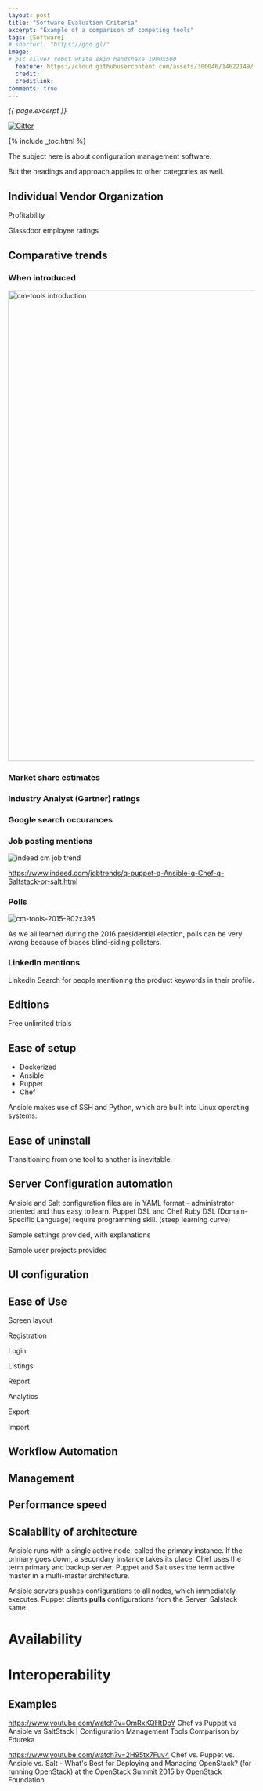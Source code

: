 ```yaml
---
layout: post
title: "Software Evaluation Criteria"
excerpt: "Example of a comparison of competing tools"
tags: [Software]
# shorturl: "https://goo.gl/"
image:
# pic silver robot white skin handshake 1900x500
  feature: https://cloud.githubusercontent.com/assets/300046/14622149/306629f0-0585-11e6-961a-dc8f60dadbf6.jpg
  credit: 
  creditlink: 
comments: true
---
```

<i>{{ page.excerpt }}</i>

[![Gitter](https://badges.gitter.im/wilsonmar/wilsonmar.github.io.svg)](https://gitter.im/wilsonmar/wilsonmar.github.io?utm_source=badge&utm_medium=badge&utm_campaign=pr-badge)

{% include _toc.html %}

The subject here is about configuration management software.

But the headings and approach applies to other categories as well.


## Individual Vendor Organization

   Profitability

   Glassdoor employee ratings

## Comparative trends

   ### When introduced

   <img width="959" alt="cm-tools introduction" src="https://cloud.githubusercontent.com/assets/300046/24195780/85230e80-0ed1-11e7-8b23-75e5c9c9c5a1.png">

   ### Market share estimates

   ### Industry Analyst (Gartner) ratings

   ### Google search occurances

   ### Job posting mentions 

   ![indeed cm job trend](https://cloud.githubusercontent.com/assets/300046/24151871/5b1a0744-0e20-11e7-895f-035c1b87eaeb.png)

   https://www.indeed.com/jobtrends/q-puppet-q-Ansible-q-Chef-q-Saltstack-or-salt.html

   ### Polls

   ![cm-tools-2015-902x395](https://cloud.githubusercontent.com/assets/300046/24145624/6587a94c-0e08-11e7-85e4-ba9ccb164d8c.png)

   As we all learned during the 2016 presidential election, polls can be very wrong
   because of biases blind-siding pollsters.

   ### LinkedIn mentions

   LinkedIn Search for people mentioning the product keywords in their profile. 

## Editions

   Free unlimited trials

## Ease of setup

   * Dockerized
   * Ansible
   * Puppet
   * Chef

   Ansible makes use of SSH and Python, which are built into Linux operating systems.

## Ease of uninstall

   Transitioning from one tool to another is inevitable.

## Server Configuration automation

   Ansible and Salt configuration files are in YAML format - administrator oriented and thus easy to learn.
   Puppet DSL and Chef Ruby DSL (Domain-Specific Language) require programming skill.
   (steep learning curve)

   Sample settings provided, with explanations

   Sample user projects provided

## UI configuration


## Ease of Use

   Screen layout 

   Registration

   Login

   Listings

   Report

   Analytics

   Export

   Import

## Workflow Automation

## Management

## Performance speed

## Scalability of architecture

   Ansible runs with a single active node, called the primary instance. 
   If the primary goes down, a secondary instance takes its place.
   Chef uses the term primary and backup server.
   Puppet and Salt uses the term active master in a multi-master architecture.

   Ansible servers pushes configurations to all nodes, which immediately executes.
   Puppet clients <strong>pulls</strong> configurations from the Server.
   Salstack same.

# Availability

# Interoperability


## Examples

https://www.youtube.com/watch?v=OmRxKQHtDbY
Chef vs Puppet vs Ansible vs SaltStack | Configuration Management Tools Comparison 
by Edureka

https://www.youtube.com/watch?v=2H95tx7Fuv4
Chef vs. Puppet vs. Ansible vs. Salt - What's Best for Deploying and Managing OpenStack?
(for running OpenStack) at the OpenStack Summit 2015
by OpenStack Foundation
